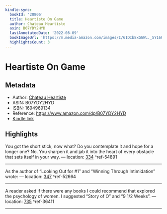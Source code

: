 ```yaml
---
kindle-sync:
  bookId: '28806'
  title: Heartiste On Game
  author: Chateau Heartiste
  asin: B07YDY2HYD
  lastAnnotatedDate: '2022-08-09'
  bookImageUrl: 'https://m.media-amazon.com/images/I/61DIb8xGGWL._SY160.jpg'
  highlightsCount: 3
---
```

# Heartiste On Game
## Metadata
* Author: [Chateau Heartiste](https://www.amazon.com/Chateau-Heartiste/e/B08KWFV5RZ/ref=dp_byline_cont_ebooks_1)
* ASIN: B07YDY2HYD
* ISBN: 1694969134
* Reference: https://www.amazon.com/dp/B07YDY2HYD
* [Kindle link](kindle://book?action=open&asin=B07YDY2HYD)

## Highlights
You got the short stick, now what? Do you contemplate it and hope for a longer one? No. You sharpen it and jab it into the heart of every obstacle that sets itself in your way. — location: [334](kindle://book?action=open&asin=B07YDY2HYD&location=334) ^ref-54891

---
As the author of “Looking Out for #1″ and “Winning Through Intimidation” wrote: — location: [347](kindle://book?action=open&asin=B07YDY2HYD&location=347) ^ref-52664

---
A reader asked if there were any books I could recommend that explored the psychology of women. I suggested “Story of O” and “9 1/2 Weeks”. — location: [735](kindle://book?action=open&asin=B07YDY2HYD&location=735) ^ref-36411

---
